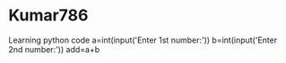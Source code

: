 # Kumar786
Learning python code 
a=int(input('Enter 1st number:'))
b=int(input('Enter 2nd number:'))
add=a+b
